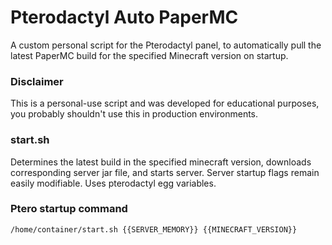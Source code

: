 # Pterodactyl Auto PaperMC
A custom personal script for the Pterodactyl panel, to automatically pull the latest PaperMC build for the specified Minecraft version on startup. 

### Disclaimer
This is a personal-use script and was developed for educational purposes, you probably shouldn't use this in production environments. 

### start.sh
Determines the latest build in the specified minecraft version, downloads corresponding server jar file, and starts server. Server startup flags remain easily modifiable. Uses pterodactyl egg variables.

### Ptero startup command
```
/home/container/start.sh {{SERVER_MEMORY}} {{MINECRAFT_VERSION}}
```
